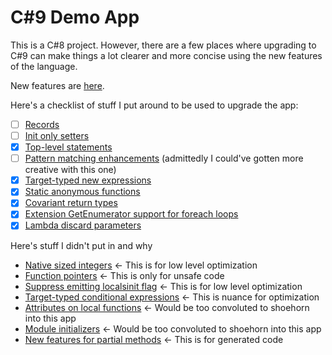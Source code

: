 # C#9 Demo App

This is a C#8 project. However, there are a few places where upgrading to C#9 can make things a lot clearer and more concise using the new features of the language. 

New features are [here](https://docs.microsoft.com/en-us/dotnet/csharp/whats-new/csharp-9#pattern-matching-enhancements).

Here's a checklist of stuff I put around to be used to upgrade the app:
- [ ] [Records](https://docs.microsoft.com/en-us/dotnet/csharp/language-reference/proposals/csharp-9.0/records)
- [ ] [Init only setters](https://docs.microsoft.com/en-us/dotnet/csharp/language-reference/proposals/csharp-9.0/init)
- [x] [Top-level statements](https://docs.microsoft.com/en-us/dotnet/csharp/language-reference/proposals/csharp-9.0/top-level-statements)
- [ ] [Pattern matching enhancements](https://docs.microsoft.com/en-us/dotnet/csharp/language-reference/proposals/csharp-9.0/patterns3) (admittedly I could've gotten more creative with this one)
- [x] [Target-typed new expressions](https://docs.microsoft.com/en-us/dotnet/csharp/language-reference/proposals/csharp-9.0/target-typed-new)
- [x] [Static anonymous functions](https://docs.microsoft.com/en-us/dotnet/csharp/language-reference/proposals/csharp-9.0/static-anonymous-functions)
- [x] [Covariant return types](https://docs.microsoft.com/en-us/dotnet/csharp/language-reference/proposals/csharp-9.0/covariant-returns)
- [x] [Extension GetEnumerator support for foreach loops](https://docs.microsoft.com/en-us/dotnet/csharp/language-reference/proposals/csharp-9.0/extension-getenumerator)
- [x] [Lambda discard parameters](https://docs.microsoft.com/en-us/dotnet/csharp/language-reference/proposals/csharp-9.0/lambda-discard-parameters)

Here's stuff I didn't put in and why
- [Native sized integers](https://docs.microsoft.com/en-us/dotnet/csharp/language-reference/proposals/csharp-9.0/native-integers) <- This is for low level optimization
- [Function pointers](https://docs.microsoft.com/en-us/dotnet/csharp/language-reference/proposals/csharp-9.0/function-pointers) <- This is only for unsafe code
- [Suppress emitting localsinit flag](https://docs.microsoft.com/en-us/dotnet/csharp/language-reference/proposals/csharp-9.0/skip-localsinit) <- This is for low level optimization
- [Target-typed conditional expressions](https://docs.microsoft.com/en-us/dotnet/csharp/language-reference/proposals/csharp-9.0/target-typed-conditional-expression) <- This is nuance for optimization
- [Attributes on local functions](https://docs.microsoft.com/en-us/dotnet/csharp/language-reference/proposals/csharp-9.0/local-function-attributes) <- Would be too convoluted to shoehorn into this app
- [Module initializers](https://docs.microsoft.com/en-us/dotnet/csharp/language-reference/proposals/csharp-9.0/module-initializers) <- Would be too convoluted to shoehorn into this app
- [New features for partial methods](https://docs.microsoft.com/en-us/dotnet/csharp/language-reference/proposals/csharp-9.0/extending-partial-methods) <- This is for generated code
